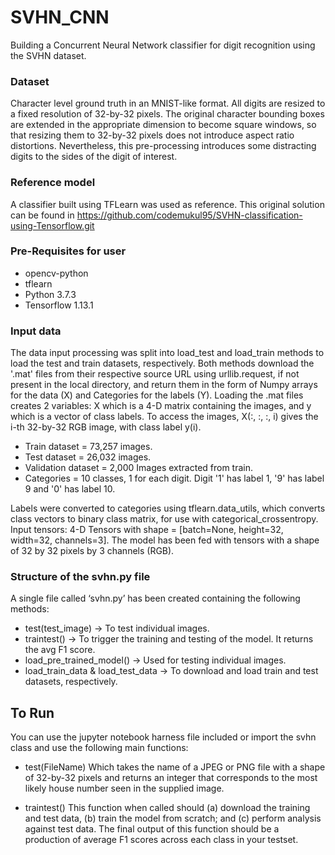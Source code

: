 # SVHN_CNN
Building a Concurrent Neural Network classifier for digit recognition using the SVHN dataset.

### Dataset
Character level ground truth in an MNIST-like format. All digits are resized to a fixed resolution of 32-by-32 pixels. The original character bounding boxes are extended in the appropriate dimension to become square windows, so that resizing them to 32-by-32 pixels does not introduce aspect ratio distortions. Nevertheless, this pre-processing introduces some distracting digits to the sides of the digit of interest. 

### Reference model
A classifier built using TFLearn was used as reference. This original solution can be found in https://github.com/codemukul95/SVHN-classification-using-Tensorflow.git

### Pre-Requisites for user
-	opencv-python
-	tflearn
-	Python 3.7.3
- Tensorflow 1.13.1 

### Input data
The data input processing was split into load_test and load_train methods to load the test and train datasets, respectively.
Both methods download the '.mat' files from their respective source URL using urllib.request, if not present in the local directory, and return them in the form of Numpy arrays for the data (X) and Categories for the labels (Y).
Loading the .mat files creates 2 variables: X which is a 4-D matrix containing the images, and y which is a vector of class labels. To access the images, X(:, :, :, i) gives the i-th 32-by-32 RGB image, with class label y(i).

- Train dataset = 73,257 images.
- Test dataset = 26,032 images.
- Validation dataset = 2,000 Images extracted from train. 
- Categories = 10 classes, 1 for each digit. Digit '1' has label 1, '9' has label 9 and '0' has label 10. 

Labels were converted to categories using tflearn.data_utils, which converts class vectors to binary class matrix, for use with categorical_crossentropy. Input tensors: 4-D Tensors with shape = [batch=None, height=32, width=32, channels=3].
The model has been fed with tensors with a shape of 32 by 32 pixels by 3 channels (RGB). 

### Structure of the svhn.py file

A single file called ‘svhn.py’ has been created containing the following methods:
-	test(test_image) -> To test individual images.
-	traintest() -> To trigger the training and testing of the model. It returns the avg F1 score.
-	load_pre_trained_model() -> Used for testing individual images.
-	load_train_data & load_test_data -> To download and load train and test datasets, respectively.

## To Run
You can use the jupyter notebook harness file included or import the svhn class and use the following main functions:

- test(FileName)
Which takes the name of a JPEG or PNG file with a shape of 32-by-32 pixels and returns an integer that corresponds to the most likely
house number seen in the supplied image.

- traintest()
This function when called should (a) download the training and test data, (b) train the
model from scratch; and (c) perform analysis against test data. The final output of this
function should be a production of average F1 scores across each class in your testset.
